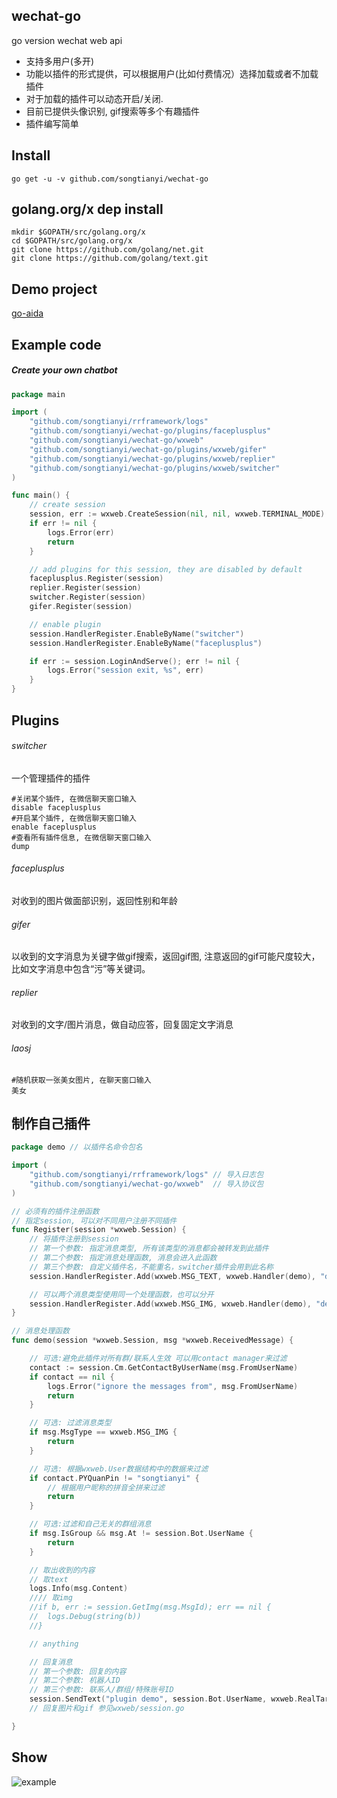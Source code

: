 ## wechat-go
go version wechat web api

* 支持多用户(多开)
* 功能以插件的形式提供，可以根据用户(比如付费情况）选择加载或者不加载插件
* 对于加载的插件可以动态开启/关闭.
* 目前已提供头像识别, gif搜索等多个有趣插件
* 插件编写简单


## Install
	go get -u -v github.com/songtianyi/wechat-go

## golang.org/x dep install
	mkdir $GOPATH/src/golang.org/x
	cd $GOPATH/src/golang.org/x
	git clone https://github.com/golang/net.git
	git clone https://github.com/golang/text.git

## Demo project
[go-aida](https://www.github.com/songtianyi/go-aida)

## Example code
##### Create your own chatbot
```go
package main

import (
	"github.com/songtianyi/rrframework/logs"
	"github.com/songtianyi/wechat-go/plugins/faceplusplus"
	"github.com/songtianyi/wechat-go/wxweb"
	"github.com/songtianyi/wechat-go/plugins/wxweb/gifer"
	"github.com/songtianyi/wechat-go/plugins/wxweb/replier"
	"github.com/songtianyi/wechat-go/plugins/wxweb/switcher"
)

func main() {
	// create session
	session, err := wxweb.CreateSession(nil, nil, wxweb.TERMINAL_MODE)
	if err != nil {
		logs.Error(err)
		return
	}

	// add plugins for this session, they are disabled by default
	faceplusplus.Register(session)
	replier.Register(session)
	switcher.Register(session)
	gifer.Register(session)

	// enable plugin
	session.HandlerRegister.EnableByName("switcher")
	session.HandlerRegister.EnableByName("faceplusplus")

	if err := session.LoginAndServe(); err != nil {
		logs.Error("session exit, %s", err)
	}
}
```
## Plugins
###### switcher
一个管理插件的插件
```
#关闭某个插件, 在微信聊天窗口输入
disable faceplusplus
#开启某个插件, 在微信聊天窗口输入
enable faceplusplus
#查看所有插件信息, 在微信聊天窗口输入
dump
```
###### faceplusplus
对收到的图片做面部识别，返回性别和年龄
###### gifer
以收到的文字消息为关键字做gif搜索，返回gif图, 注意返回的gif可能尺度较大，比如文字消息中包含“污”等关键词。
###### replier
对收到的文字/图片消息，做自动应答，回复固定文字消息
###### laosj
```
#随机获取一张美女图片, 在聊天窗口输入
美女
```

## 制作自己插件
```go
package demo // 以插件名命令包名

import (
	"github.com/songtianyi/rrframework/logs" // 导入日志包
	"github.com/songtianyi/wechat-go/wxweb"  // 导入协议包
)

// 必须有的插件注册函数
// 指定session, 可以对不同用户注册不同插件
func Register(session *wxweb.Session) {
	// 将插件注册到session
	// 第一个参数: 指定消息类型, 所有该类型的消息都会被转发到此插件
	// 第二个参数: 指定消息处理函数, 消息会进入此函数
	// 第三个参数: 自定义插件名，不能重名，switcher插件会用到此名称
	session.HandlerRegister.Add(wxweb.MSG_TEXT, wxweb.Handler(demo), "demo")

	// 可以两个消息类型使用同一个处理函数，也可以分开
	session.HandlerRegister.Add(wxweb.MSG_IMG, wxweb.Handler(demo), "demo")
}

// 消息处理函数
func demo(session *wxweb.Session, msg *wxweb.ReceivedMessage) {

	// 可选:避免此插件对所有群/联系人生效 可以用contact manager来过滤
	contact := session.Cm.GetContactByUserName(msg.FromUserName)
	if contact == nil {
		logs.Error("ignore the messages from", msg.FromUserName)
		return
	}

	// 可选: 过滤消息类型
	if msg.MsgType == wxweb.MSG_IMG {
		return
	}

	// 可选: 根据wxweb.User数据结构中的数据来过滤
	if contact.PYQuanPin != "songtianyi" {
		// 根据用户昵称的拼音全拼来过滤
		return
	}

	// 可选:过滤和自己无关的群组消息
	if msg.IsGroup && msg.At != session.Bot.UserName {
		return
	}

	// 取出收到的内容
	// 取text
	logs.Info(msg.Content)
	//// 取img
	//if b, err := session.GetImg(msg.MsgId); err == nil {
	//	logs.Debug(string(b))
	//}

	// anything

	// 回复消息
	// 第一个参数: 回复的内容
	// 第二个参数: 机器人ID
	// 第三个参数: 联系人/群组/特殊账号ID
	session.SendText("plugin demo", session.Bot.UserName, wxweb.RealTargetUserName(session, msg))
	// 回复图片和gif 参见wxweb/session.go

}
```
## Show
![example](http://p1.bpimg.com/567571/374325070b2a9042.jpg)
